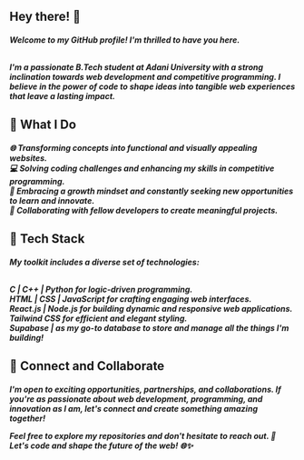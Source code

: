 <h2>Hey there! 👋</h1>
<h5>
Welcome to my GitHub profile! I'm thrilled to have you here.<br><br>

I'm a passionate B.Tech student at Adani University with a strong inclination towards web development and competitive programming. I believe in the power of code to shape ideas into tangible web experiences that leave a lasting impact.

</h4>

<h2>🚀 What I Do</h2>

<h5>
🌐 Transforming concepts into functional and visually appealing websites.<br>
💻 Solving coding challenges and enhancing my skills in competitive programming.<br>
🌟 Embracing a growth mindset and constantly seeking new opportunities to learn and innovate.<br>
🤝 Collaborating with fellow developers to create meaningful projects.<br>
</h4>


<h2>🔧 Tech Stack</h2>

<h5>
My toolkit includes a diverse set of technologies:<br><br>

C | C++ | Python for logic-driven programming.<br>
HTML | CSS | JavaScript for crafting engaging web interfaces.<br>
React.js | Node.js for building dynamic and responsive web applications.<br>
Tailwind CSS for efficient and elegant styling.<br>
Supabase | as my go-to database to store and manage all the things I'm building! 
</h4>

<h2>🌱 Connect and Collaborate</h2>

<h5>
I'm open to exciting opportunities, partnerships, and collaborations. If you're as passionate about web development, programming, and innovation as I am, let's connect and create something amazing together!

Feel free to explore my repositories and don't hesitate to reach out. 💌 Let's code and shape the future of the web! 🌐✨
</h4>




